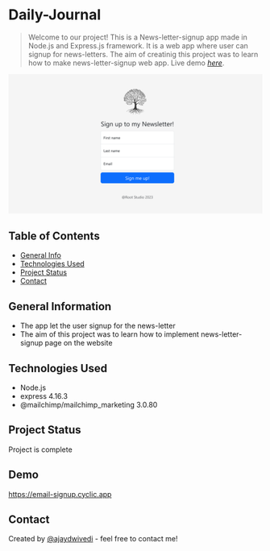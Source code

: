 # Daily-Journal
> Welcome to our project! This is a News-letter-signup app made in Node.js and Express.js framework. It is a web app where user can signup for news-letters. The aim of creatinig this project was to learn how to make news-letter-signup web app.
> Live demo [_here_](https://email-signup.cyclic.app). <!-- If you have the project hosted somewhere, include the link here. -->

![App Screenshot](https://raw.githubusercontent.com/Ajaydwivedi2/Email-sign-up-app/master/public/Images/signup%20page.png)

## Table of Contents
* [General Info](#general-information)
* [Technologies Used](#technologies-used)
* [Project Status](#project-status)
* [Contact](#contact)


## General Information
- The app let the user signup for the news-letter
- The aim of this project was to learn how to implement news-letter-signup page on the website


## Technologies Used
- Node.js
- express 4.16.3
- @mailchimp/mailchimp_marketing 3.0.80

## Project Status
Project is complete

## Demo

https://email-signup.cyclic.app

## Contact
Created by [@ajaydwivedi](https://github.com/Ajaydwivedi2) - feel free to contact me!
